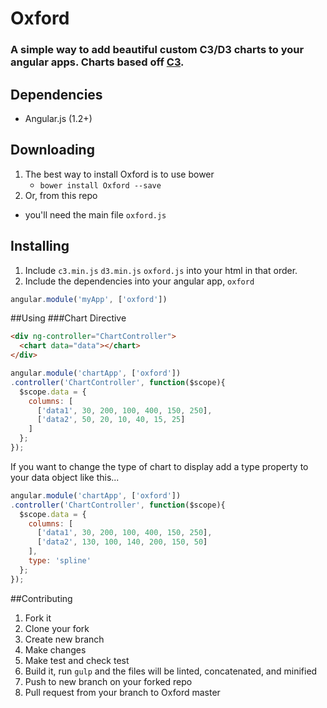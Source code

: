 Oxford
======

### A simple way to add beautiful custom C3/D3 charts to your angular apps. Charts based off [C3](https://github.com/masayuki0812/c3).

## Dependencies
+ Angular.js (1.2+)

## Downloading
1. The best way to install Oxford is to use bower
    + ```bower install Oxford --save```
2. Or, from this repo
  + you'll need the main file ```oxford.js```

## Installing
1. Include ```c3.min.js``` ```d3.min.js``` ```oxford.js``` into your html in that order.
2. Include the dependencies into your angular app,  ```oxford```
```javascript
angular.module('myApp', ['oxford'])
```

##Using
###Chart Directive

```html
<div ng-controller="ChartController">
  <chart data="data"></chart>
</div>
```

```javascript
angular.module('chartApp', ['oxford'])
.controller('ChartController', function($scope){
  $scope.data = {
    columns: [
      ['data1', 30, 200, 100, 400, 150, 250],
      ['data2', 50, 20, 10, 40, 15, 25]
    ]
  };
});
```
If you want to change the type of chart to display add a type property to your data object like this...

```javascript
angular.module('chartApp', ['oxford'])
.controller('ChartController', function($scope){
  $scope.data = {
    columns: [
      ['data1', 30, 200, 100, 400, 150, 250],
      ['data2', 130, 100, 140, 200, 150, 50]
    ],
    type: 'spline'
  };
});
```

##Contributing
1. Fork it
2. Clone your fork
3. Create new branch
4. Make changes
5. Make test and check test
6. Build it, run ```gulp``` and the files will be linted, concatenated, and minified
7. Push to new branch on your forked repo
8. Pull request from your branch to Oxford master









